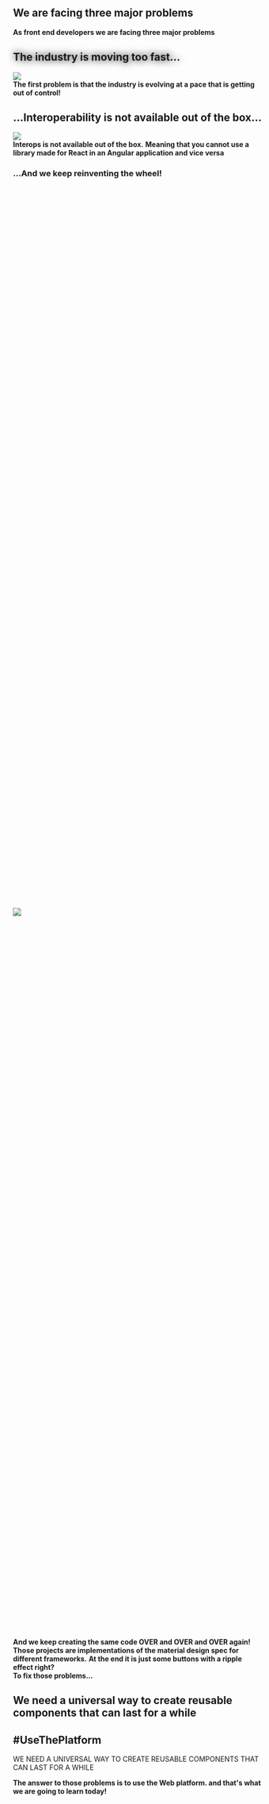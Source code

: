 <section>
    <h2>We are facing three major problems</h2>
    <aside class="notes">
        <b>As front end developers we are facing three major problems</b>
    </aside>
</section>

<section data-background-image="../../img/front_end_logos.png">
    <h2 style="text-shadow: 0px 0px 15px rgba(0, 0, 0, 1);">The industry is moving too fast...</h2>
    <img src="./img/fwk_too_fast.png" class="img-plain"/>
    <aside class="notes">
        <b>The first problem is that the industry is evolving at a pace that is getting out of control!</b>
    </aside>
</section>

<section>
    <h2>...Interoperability is not available out of the box...</h2>
    <img src="./img/js-frameworks.jpg" class="img-plain"/>
    <aside class="notes">
        <b>Interops is not available out of the box.</b>
        <b>Meaning that you cannot use a library made for React in an Angular application and vice versa</b>
    </aside>
</section>

<section class="stretch">
    <h3>...And we keep reinventing the wheel!</h3>
    <div style="height: 75%; position: relative; width: 100%; display: flex; justify-items: center; align-items: center; align-content: center; flex: 1;">
        <div class="fragment"></div>
        <img data-autoslide="1000" style="position: absolute; transform: rotate(0.005turn) " src="./img/material/material-design-1.png" class="img-plain fragment zoom-in"/>
        <img data-autoslide="1000" style="position: absolute; transform: rotate(-0.005turn) " src="./img/material/material-design-2.png" class="img-plain fragment zoom-in"/>
        <img data-autoslide="1000" style="position: absolute; transform: rotate(0.008turn) " src="./img/material/material-design-3.png" class="img-plain fragment zoom-in"/>
        <img data-autoslide="1000" style="position: absolute; transform: rotate(-0.008turn) " src="./img/material/material-design-4.png" class="img-plain fragment zoom-in"/>
        <img data-autoslide="1000" style="position: absolute; transform: rotate(0.010turn) " src="./img/material/material-design-5.png" class="img-plain fragment zoom-in"/>
        <img data-autoslide="1000" style="position: absolute; transform: rotate(-0.010turn) " src="./img/material/material-design-6.png" class="img-plain fragment zoom-in"/>
        <img data-autoslide="1000" style="position: absolute; transform: rotate(0.015turn) " src="./img/material/material-design-7.png" class="img-plain fragment zoom-in"/>
        <img data-autoslide="1000" style="position: absolute; transform: rotate(-0.015turn)" src="./img/material/material-design-8.png" class="img-plain fragment zoom-in"/>
        <img data-autoslide="1000" style="position: absolute; transform: rotate(0.005turn)" src="./img/material/material-design-9.png" class="img-plain fragment zoom-in"/>
        <img style="position: absolute; transform: rotate(-0.005turn)" src="./img/material/material-design-10.png" class="img-plain fragment zoom-in"/>
        <!-- <img style="position: absolute; left: calc(50% - 250px);" src="./img/material/illuminati.png" class="img-plain fragment zoom-in"/> -->
    </div>
    <aside class="notes">
        <b>And we keep creating the same code OVER and OVER and OVER again!</b>
        <br/>
        <b>Those projects are implementations of the material design spec for different frameworks.</b>
        <b>At the end it is just some buttons with a ripple effect right?</b>
        <br/>
        <b>To fix those problems...</b>
    </aside>
</section>

<section>
    <h2>We need a <span style="color: var(--primary)">universal</span> way to create <span style="color: var(--primary)">reusable components</span> that can  <span style="color: var(--primary)">last for a while</span></h2>
    <h2 class="fragment" style="text-transform: initial;">#UseThePlatform</h2>
    <aside class="notes">
        <p>WE NEED A UNIVERSAL WAY TO CREATE REUSABLE COMPONENTS THAT CAN LAST FOR A WHILE</p>
        <b>The answer to those problems is to use the Web platform. and that's what we are going to learn today!</b>
    </aside>
</section>